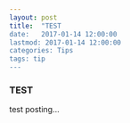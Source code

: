 ```yaml
---
layout: post
title:  "TEST
date:   2017-01-14 12:00:00
lastmod: 2017-01-14 12:00:00
categories: Tips
tags: tip
---
```


### TEST
test posting...
